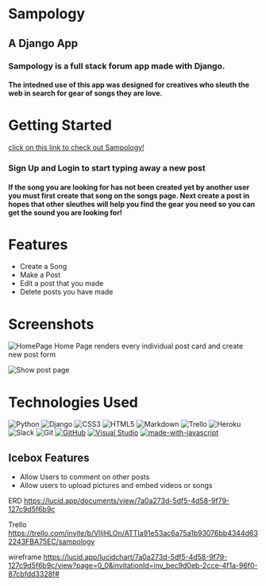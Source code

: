 # Sampology

## A Django App

### Sampology is a full stack forum app made with Django.

#### The intedned use of this app was designed for creatives who sleuth the web in search for gear of songs they are love.

# Getting Started

[click on this link to check out Sampology!](https://sampology.herokuapp.com/)

###  Sign Up and Login to start typing away a new post


#### If the song you are looking for has not been created yet by another user you must first create that song on the songs page. Next create a post in hopes that other sleuthes will help you find the gear you need so you can get the sound you are looking for!

# Features

- Create a Song
- Make a Post
- Edit a post that you made
- Delete posts you have made

# Screenshots

![HomePage]()
Home Page renders every individual post card and create new post form

![Show post page](https://i.imgur.com/ChiCnfk.png)

# Technologies Used

![Python](https://img.shields.io/badge/Python-3776AB?style=for-the-badge&logo=python&logoColor=white)
![Django](https://img.shields.io/badge/Django-092E20?style=for-the-badge&logo=django&logoColor=white)
![CSS3](https://img.shields.io/badge/css3-%231572B6.svg?style=for-the-badge&logo=css3&logoColor=white)
![HTML5](https://img.shields.io/badge/html5-%23E34F26.svg?style=for-the-badge&logo=html5&logoColor=white)
![Markdown](https://img.shields.io/badge/markdown-%23000000.svg?style=for-the-badge&logo=markdown&logoColor=white)
![Trello](https://img.shields.io/badge/Trello-%23026AA7.svg?style=for-the-badge&logo=Trello&logoColor=white)
![Heroku](https://img.shields.io/badge/heroku-%23430098.svg?style=for-the-badge&logo=heroku&logoColor=white)
![Slack](https://img.shields.io/badge/Slack-4A154B?style=for-the-badge&logo=slack&logoColor=white)
![Git](https://img.shields.io/badge/git-%23F05033.svg?style=for-the-badge&logo=git&logoColor=white)
[![GitHub](https://badgen.net/badge/icon/github?icon=github&label)](https://github.com)
[![Visual Studio](https://badgen.net/badge/icon/visualstudio?icon=visualstudio&label)](https://visualstudio.microsoft.com)
[![made-with-javascript](https://img.shields.io/badge/Made%20with-JavaScript-1f425f.svg)](https://www.javascript.com)

## Icebox Features

- Allow Users to comment on other posts
- Allow users to upload pictures and embed videos or songs


ERD
https://lucid.app/documents/view/7a0a273d-5df5-4d58-9f79-127c9d5f6b9c

Trello
https://trello.com/invite/b/VlIjHLOn/ATTIa91e53ac6a75a1b93076bb4344d632243FBA75EC/sampology

wireframe
https://lucid.app/lucidchart/7a0a273d-5df5-4d58-9f79-127c9d5f6b9c/view?page=0_0&invitationId=inv_bec9d0eb-2cce-4f1a-96f0-87cbfdd3328f#

